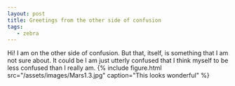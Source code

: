 ```yaml
---
layout: post
title: Greetings from the other side of confusion
tags: 
   - zebra 
---
```

Hi! I am on the other side of confusion. But that, itself, is something that I am not sure about. It could be I am just utterly confused that I think myself to be less confused than I really am.
 {%
    include figure.html
    src="/assets/images/Mars1.3.jpg"
    caption="This looks wonderful"
 %}
